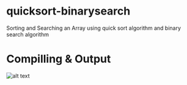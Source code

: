 # quicksort-binarysearch
Sorting and Searching an Array using quick sort algorithm and binary search algorithm

# Compilling & Output
![alt text](https://i.ibb.co/Tmhzg54/Screen-Shot-2020-12-24-at-13-04-13.png)
